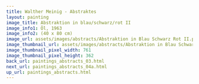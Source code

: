 ```yaml
---
title: Walther Meinig - Abstraktes
layout: painting
image_title: Abstraktion in blau/schwarz/rot II
image_info1: Öl, 1963
image_info2: (40 x 80 cm)
image_url: assets/images/abstracts/Abstraktion in Blau Schwarz Rot II.png
image_thumbnail_url: assets/images/abstracts/Abstraktion in Blau Schwarz Rot II-klein.png
image_thumbnail_pixel_width: 761
image_thumbnail_pixel_height: 362
back_url: paintings_abstracts_03.html
next_url: paintings_abstracts_04a.html
up_url: paintings_abstracts.html
---
```

